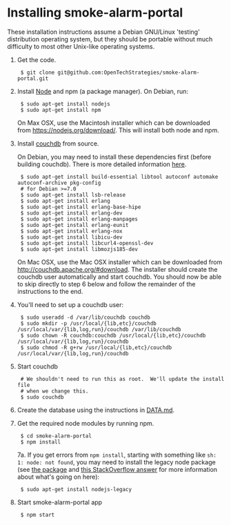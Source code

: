 # Installing smoke-alarm-portal

These installation instructions assume a Debian GNU/Linux 'testing'
distribution operating system, but they should be portable without
much difficulty to most other Unix-like operating systems.

1. Get the code.

        $ git clone git@github.com:OpenTechStrategies/smoke-alarm-portal.git

2. Install [Node](https://nodejs.org/download/) and npm (a package manager).
   On Debian, run:

        $ sudo apt-get install nodejs
        $ sudo apt-get install npm

   On Max OSX, use the Macintosh installer which can be downloaded from https://nodejs.org/download/. This will install both node and npm.

3. Install [couchdb](http://couchdb.org/) from source.

   On Debian, you may need to install these dependencies first (before building couchdb).  There is more detailed information [here](https://cwiki.apache.org/confluence/display/COUCHDB/Debian).

        $ sudo apt-get install build-essential libtool autoconf automake autoconf-archive pkg-config
        # for Debian >=7.0
        $ sudo apt-get install lsb-release
        $ sudo apt-get install erlang
        $ sudo apt-get install erlang-base-hipe
        $ sudo apt-get install erlang-dev
        $ sudo apt-get install erlang-manpages
        $ sudo apt-get install erlang-eunit
        $ sudo apt-get install erlang-nox
        $ sudo apt-get install libicu-dev
        $ sudo apt-get install libcurl4-openssl-dev
        $ sudo apt-get install libmozjs185-dev

   On Mac OSX, use the Mac OSX installer which can be downloaded from http://couchdb.apache.org/#download. The installer should create the couchdb user automatically and start couchdb. You should now be able to skip directly to step 6 below and follow the remainder of the instructions to the end.

4. You'll need to set up a couchdb user:

        $ sudo useradd -d /var/lib/couchdb couchdb
        $ sudo mkdir -p /usr/local/{lib,etc}/couchdb /usr/local/var/{lib,log,run}/couchdb /var/lib/couchdb
        $ sudo chown -R couchdb:couchdb /usr/local/{lib,etc}/couchdb /usr/local/var/{lib,log,run}/couchdb
        $ sudo chmod -R g+rw /usr/local/{lib,etc}/couchdb /usr/local/var/{lib,log,run}/couchdb

5. Start couchdb

        # We shouldn't need to run this as root.  We'll update the install file
        # when we change this.
        $ sudo couchdb

6. Create the database using the instructions in [DATA.md](DATA.md).

7. Get the required node modules by running npm.

        $ cd smoke-alarm-portal
        $ npm install

   7a. If you get errors from `npm install`, starting with something like
   `sh: 1: node: not found`, you may need to install the legacy node
   package (see [the
   package](https://packages.debian.org/sid/nodejs-legacy)
   and [this StackOverflow
   answer](stackoverflow.com/questions/21168141/can-not-install-packages-using-node-package-manager-in-ubuntu)
   for more information about what's going on here):

        $ sudo apt-get install nodejs-legacy

8. Start smoke-alarm-portal app

        $ npm start
